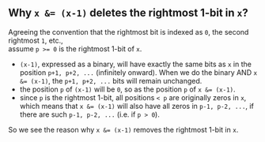 ## Why `x &= (x-1)` deletes the rightmost 1-bit in `x`?
Agreeing the convention that the rightmost bit is indexed as `0`, the second rightmost `1`, etc.,<br>
assume `p >= 0` is the rightmost 1-bit of `x`.
- `(x-1)`, expressed as a binary, will have exactly the same bits as `x` in the position `p+1, p+2, ...` (infinitely onward). When we do the binary AND `x &= (x-1)`, the `p+1, p+2, ...` bits will remain unchanged.
- the position `p` of `(x-1)` will be `0`, so as the position `p` of `x &= (x-1)`.
- since `p` is the rightmost 1-bit, all positions `< p` are originally zeros in `x`, which means that `x &= (x-1)` will also have all zeros in `p-1, p-2, ...`, if there are such `p-1, p-2, ...` (i.e. if `p > 0`).

So we see the reason why `x &= (x-1)` removes the rightmost 1-bit in `x`.


